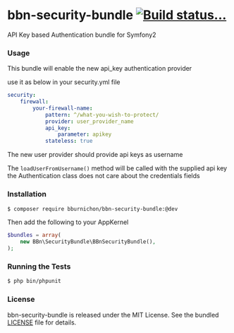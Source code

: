 bbn-security-bundle [![Build status...](https://secure.travis-ci.org/bburnichon/bbn-security-bundle.png?branch=master)](http://travis-ci.org/bburnichon/bbn-security-bundle)
===================

API Key based Authentication bundle for Symfony2

### Usage

This bundle will enable the new api_key authentication provider

use it as below in your security.yml file
```yaml
security:
    firewall:
        your-firewall-name:
            pattern: ^/what-you-wish-to-protect/
            provider: user_provider_name
            api_key:
                parameter: apikey
            stateless: true
```

The new user provider should provide api keys as username

The ```loadUserFromUsername()``` method will be called with the supplied api key the Authentication class does not care about the credentials fields

### Installation

```bash
$ composer require bburnichon/bbn-security-bundle:@dev
```

Then add the following to your AppKernel

```php
$bundles = array(
    new BBn\SecurityBundle\BBnSecurityBundle(),
);
```
### Running the Tests

```bash
$ php bin/phpunit
```

### License

bbn-security-bundle is released under the MIT License. See the bundled [LICENSE](https://github.com/bburnichon/bbn-security-bundle/blob/master/Resources/meta/LICENSE) file for details.

